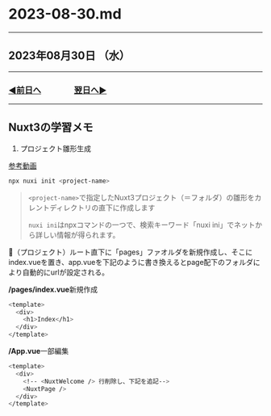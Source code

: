 # 2023-08-30.md

---

## 2023年08月30日 （水）

---

### [◀️前日へ](https://github.com/yuasys/chatty-journal/blob/main/2023/08/2023-08-29.md)&emsp;&emsp;&emsp;&emsp;[翌日へ▶️](https://github.com/yuasys/chatty-journal/blob/main/2023/08/2023-08-31.md)

---

## Nuxt3の学習メモ

1. プロジェクト雛形生成

[参考動画](https://youtu.be/Ewo0Vp_Ix2c?si=xYAZcn5trDmbfGmE)


```bash
npx nuxi init <project-name>
```

> ```<project-name>```で指定したNuxt3プロジェクト（＝フォルダ）の雛形をカレントディレクトリの直下に作成します
>
> `nuxi ini`はnpxコマンドの一つで、検索キーワード「nuxi ini」でネットから詳しい情報が得られます。
>

📌（プロジェクト）ルート直下に「pages」ファオルダを新規作成し、そこにindex.vueを置き、app.vueを下記のように書き換えるとpage配下のフォルダにより自動的にurlが設定される。  

<b>/pages/index.vue</b>新規作成

```bash
<template>
  <div>
    <h1>Index</h1>
  </div>
</template>
```

<b>/App.vue</b>一部編集

```bash
<template>
  <div>
    <!-- <NuxtWelcome /> 行削除し、下記を追記-->
    <NuxtPage />
  </div>
</template>
```
